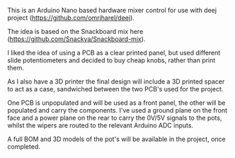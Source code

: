 This is an Arduino Nano based hardware mixer control for use with deej project (https://github.com/omriharel/deej).

The idea is based on the Snackboard mix here (https://github.com/Snackya/Snackboard-mix).

I liked the idea of using a PCB as a clear printed panel, but used different slide potentiometers and decided to buy cheap knobs, rather than print them.

As I also have a 3D printer the final design will include a 3D printed spacer to act as a case, sandwiched between the two PCB's used for the project.

One PCB is unpopulated and will be used as a front panel, the other will be populated and carry the components. I've used a ground plane on the front face and a power plane on the rear to carry the 0V/5V signals to the pots, whilst 
the wipers are routed to the relevant Arduino ADC inputs.

A full BOM and 3D models of the pot's will be available in the project, once completed.

